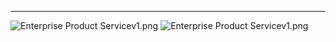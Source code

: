 







----

![Enterprise Product Servicev1.png](../assets/images/digitalservicefabric-96.png)
![Enterprise Product Servicev1.png](../assets/images/opendataplatform-96.png)